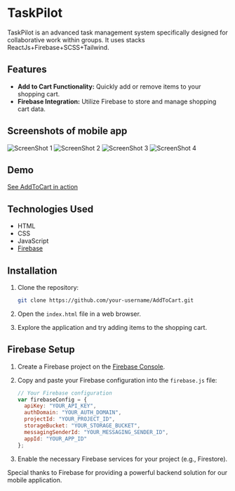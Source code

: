 #  TaskPilot
TaskPilot is an advanced task management system specifically designed for collaborative work within groups. It uses stacks ReactJs+Firebase+SCSS+Tailwind.
## Features

- **Add to Cart Functionality:** Quickly add or remove items to your shopping cart.
- **Firebase Integration:** Utilize Firebase to store and manage shopping cart data.

## Screenshots of mobile app
<!-- ScreenShot 1 -->
<img src="https://github.com/Yug063/TaskPilot/assets/99280006/f39ec25f-d60c-4bed-90af-2a4ce8582c06" alt="ScreenShot 1">

<!-- ScreenShot 2 -->
<img src="https://github.com/Yug063/TaskPilot/assets/99280006/c54e3b15-6ab3-4dfe-91aa-461b205bf60c" alt="ScreenShot 2">

<img src="https://github.com/Yug063/TaskPilot/assets/99280006/44fb66ab-5175-4943-a1c6-2d6470b1a3ae" alt="ScreenShot 3">
<img src="https://github.com/Yug063/TaskPilot/assets/99280006/0a651b07-5d6e-4018-a24b-f65188ae5ded" alt="ScreenShot 4">
<!-- Add more screenshots as needed -->

## Demo

[See AddToCart in action](https://cart-cat-app.netlify.app/) 

## Technologies Used

- HTML
- CSS
- JavaScript
- [Firebase](https://firebase.google.com/)

## Installation

1. Clone the repository:

    ```bash
    git clone https://github.com/your-username/AddToCart.git
    ```

2. Open the `index.html` file in a web browser.

3. Explore the application and try adding items to the shopping cart.

## Firebase Setup

1. Create a Firebase project on the [Firebase Console](https://console.firebase.google.com/).

2. Copy and paste your Firebase configuration into the `firebase.js` file:

    ```javascript
    // Your Firebase configuration
    var firebaseConfig = {
      apiKey: "YOUR_API_KEY",
      authDomain: "YOUR_AUTH_DOMAIN",
      projectId: "YOUR_PROJECT_ID",
      storageBucket: "YOUR_STORAGE_BUCKET",
      messagingSenderId: "YOUR_MESSAGING_SENDER_ID",
      appId: "YOUR_APP_ID"
    };
    ```

3. Enable the necessary Firebase services for your project (e.g., Firestore).

Special thanks to Firebase for providing a powerful backend solution for our mobile application.

